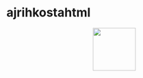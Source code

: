 # ajrihkostahtml
<div id="header" align="center">
  <img src="https://media.giphy.com/media/smGCEo5zsAXtK4bqAT/giphy.gif?cid=ecf05e47xeqof1128w3fpobz2pxu2191pqgebi37shwfd8mg&ep=v1_gifs_related&rid=giphy.gif&ct=s" width="100"/>
</div>
